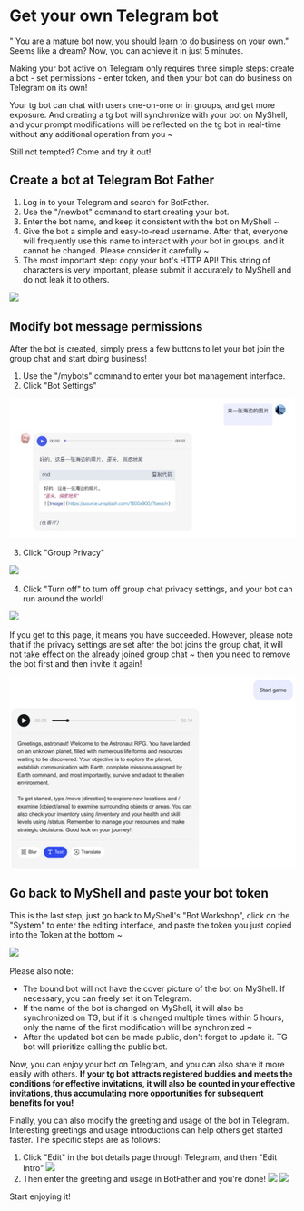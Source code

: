 # Get your own Telegram bot

" You are a mature bot now, you should learn to do business on your own." Seems like a dream? Now, you can achieve it in just 5 minutes.

Making your bot active on Telegram only requires three simple steps: create a bot - set permissions - enter token, and then your bot can do business on Telegram on its own!

Your tg bot can chat with users one-on-one or in groups, and get more exposure. And creating a tg bot will synchronize with your bot on MyShell, and your prompt modifications will be reflected on the tg bot in real-time without any additional operation from you ~

Still not tempted? Come and try it out!

## Create a bot at Telegram Bot Father

1. Log in to your Telegram and search for BotFather.
2. Use the "/newbot" command to start creating your bot.
3. Enter the bot name, and keep it consistent with the bot on MyShell ~
4. Give the bot a simple and easy-to-read username. After that, everyone will frequently use this name to interact with your bot in groups, and it cannot be changed. Please consider it carefully ~
5. The most important step: copy your bot's HTTP API! This string of characters is very important, please submit it accurately to MyShell and do not leak it to others. &#x20;

![](<../.gitbook/assets/image (4) (1).png>)

## Modify bot message permissions

After the bot is created, simply press a few buttons to let your bot join the group chat and start doing business!

1. Use the "/mybots" command to enter your bot management interface.
2. Click "Bot Settings"

![](../.gitbook/assets/image.png)

3. Click "Group Privacy"

![](<../.gitbook/assets/image (3) (1).png>)

4. Click "Turn off" to turn off group chat privacy settings, and your bot can run around the world!

![](<../.gitbook/assets/image (2) (1).png>)

If you get to this page, it means you have succeeded. However, please note that if the privacy settings are set after the bot joins the group chat, it will not take effect on the already joined group chat ~ then you need to remove the bot first and then invite it again!

![](<../.gitbook/assets/image (1) (1).png>)

## Go back to MyShell and paste your bot token

This is the last step, just go back to MyShell's "Bot Workshop", click on the "System" to enter the editing interface, and paste the token you just copied into the Token at the bottom ~

![](<../.gitbook/assets/image (5).png>)

Please also note:

* The bound bot will not have the cover picture of the bot on MyShell. If necessary, you can freely set it on Telegram.
* If the name of the bot is changed on MyShell, it will also be synchronized on TG, but if it is changed multiple times within 5 hours, only the name of the first modification will be synchronized ~
* After the updated bot can be made public, don't forget to update it. TG bot will prioritize calling the public bot.

Now, you can enjoy your bot on Telegram, and you can also share it more easily with others. **If your tg bot attracts registered buddies and meets the conditions for effective invitations, it will also be counted in your effective invitations, thus accumulating more opportunities for subsequent benefits for you!**

Finally, you can also modify the greeting and usage of the bot in Telegram. Interesting greetings and usage introductions can help others get started faster. The specific steps are as follows:

1. Click "Edit" in the bot details page through Telegram, and then "Edit Intro"
   ![](<../.gitbook/assets/image (2).png>)
2. Then enter the greeting and usage in BotFather and you're done!
   ![](<../.gitbook/assets/image (3) (2).png>)
   ![](<../.gitbook/assets/image (1) (2).png>)

Start enjoying it!